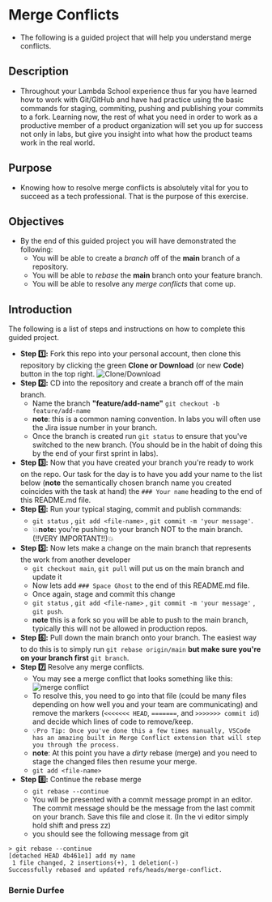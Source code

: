 # Merge Conflicts

- The following is a guided project that will help you understand merge conflicts.

## Description

- Throughout your Lambda School experience thus far you have learned how to work with Git/GitHub and have had practice using the basic commands for staging, commiting, pushing and publishing your commits to a fork. Learning now, the rest of what you need in order to work as a productive member of a product organization will set you up for success not only in labs, but give you insight into what how the product teams work in the real world.

## Purpose

- Knowing how to resolve merge conflicts is absolutely vital for you to succeed as a tech professional. That is the purpose of this exercise.

## Objectives

- By the end of this guided project you will have demonstrated the following:
  - You will be able to create a _branch_ off of the **main** branch of a repository.
  - You will be able to _rebase_ the **main** branch onto your feature branch.
  - You will be able to resolve any _merge conflicts_ that come up.

## Introduction

The following is a list of steps and instructions on how to complete this guided project.

- **Step 1️⃣:** Fork this repo into your personal account, then clone this repository by clicking the green **Clone or Download** (or new **Code**) button in the top right.
  ![Clone/Download](https://tk-assets.lambdaschool.com/054e5ad4-75cd-4b98-b929-7bf453bc8263_ScreenShot2020-04-13at7.31.05AM.png)
- **Step 2️⃣:** CD into the repository and create a branch off of the main branch.
  - Name the branch **"feature/add-name"** `git checkout -b feature/add-name`
  - **note**: this is a common naming convention. In labs you will often use the Jira issue number in your branch.
  - Once the branch is created run `git status` to ensure that you've switched to the new branch. (You should be in the habit of doing this by the end of your first sprint in labs).
- **Step 3️⃣:** Now that you have created your branch you're ready to work on the repo. Our task for the day is to have you add your name to the list below (**note** the semantically chosen branch name you created coincides with the task at hand) the `### Your name` heading to the end of this README.md file.
- **Step 4️⃣:** Run your typical staging, commit and publish commands:
  - `git status` , `git add <file-name>` , `git commit -m 'your message'`.
  - 💥**note:** you're pushing to your branch NOT to the main branch. (!!VERY IMPORTANT!!)💥
- **Step 5️⃣:** Now lets make a change on the main branch that represents the work from another developer
  - `git checkout main`, `git pull` will put us on the main branch and update it
  - Now lets add `### Space Ghost` to the end of this README.md file.
  - Once again, stage and commit this change
  - `git status` , `git add <file-name>` , `git commit -m 'your message'` , `git push`.
  - **note** this is a fork so you will be able to push to the main branch, typically this will not be allowed in production repos.
- **Step 6️⃣:** Pull down the main branch onto your branch. The easiest way to do this is to simply run `git rebase origin/main` **but make sure you're on your branch first** `git branch`.
- **Step 7️⃣** Resolve any merge conflicts.
  - You may see a merge conflict that looks something like this:
    ![merge conflict](https://tk-assets.lambdaschool.com/dd45683f-788d-4bd9-832e-ed901151615f_ScreenShot2020-04-13at8.38.36AM.png)
  - To resolve this, you need to go into that file (could be many files depending on how well you and your team are communicating) and remove the markers (`<<<<<<< HEAD`, `=======`, and `>>>>>>> commit id`) and decide which lines of code to remove/keep.
  - `💡Pro Tip: Once you've done this a few times manually, VSCode has an amazing built in Merge Conflict extension that will step you through the process.`
  - **note**: At this point you have a _dirty_ rebase (merge) and you need to stage the changed files then resume your merge.
  - `git add <file-name>`
- **Step 8️⃣:** Continue the rebase merge
  - `git rebase --continue`
  - You will be presented with a commit message prompt in an editor. The commit message should be the message from the last commit on your branch. Save this file and close it. (In the vi editor simply hold shift and press zz)
  - you should see the following message from git
```
> git rebase --continue
[detached HEAD 4b461e1] add my name
 1 file changed, 2 insertions(+), 1 deletion(-)
Successfully rebased and updated refs/heads/merge-conflict.
```

### Bernie Durfee
